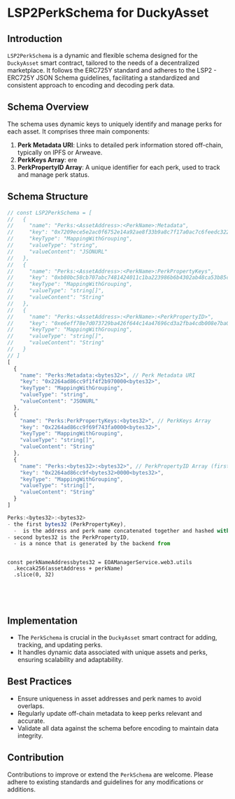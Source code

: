 # LSP2PerkSchema for DuckyAsset

## Introduction

`LSP2PerkSchema` is a dynamic and flexible schema designed for the `DuckyAsset` smart contract, tailored to the needs of a decentralized marketplace. It follows the ERC725Y standard and adheres to the LSP2 - ERC725Y JSON Schema guidelines, facilitating a standardized and consistent approach to encoding and decoding perk data.

## Schema Overview

The schema uses dynamic keys to uniquely identify and manage perks for each asset. It comprises three main components:

1. **Perk Metadata URI**: Links to detailed perk information stored off-chain, typically on IPFS or Arweave.
2. **PerkKeys Array**: ere
2. **PerkPropertyID Array**: A unique identifier for each perk, used to track and manage perk status.

## Schema Structure

```typescript
// const LSP2PerkSchema = [
//   {
//     "name": "Perks:<AssetAddress>:<PerkName>:Metadata",
//     "key": "0x7209ece5e2ac0f6752e14a92ae8f33b9a8c7f17a0ac7c6feedc322e8b9d5fe19",
//     "keyType": "MappingWithGrouping",
//     "valueType": "string",
//     "valueContent": "JSONURL"
//   },
//   {
//     "name": "Perks:<AssetAddress>:<PerkName>:PerkPropertyKeys",
//     "key": "0xb80bc58cb707abc7481424011c1ba223986b6b4302ab48ca53b85c77fb26ff12",
//     "keyType": "MappingWithGrouping",
//     "valueType": "string[]",
//     "valueContent": "String"
//   },
//   {
//     "name": "Perks:<AssetAddress>:<PerkName>:<PerkPropertyID>",
//     "key": "0xe6eff78e7d073729ba426f644c14a47696cd3a2fba4cdb008e7ba007b87c1b8c",
//     "keyType": "MappingWithGrouping",
//     "valueType": "string[]",
//     "valueContent": "String"
//   }
// ]
[
  {
    "name": "Perks:Metadata:<bytes32>", // Perk Metadata URI
    "key": "0x2264ad86cc9f1f4f2b970000<bytes32>",
    "keyType": "MappingWithGrouping",
    "valueType": "string",
    "valueContent": "JSONURL"
  },
  {
    "name": "Perks:PerkPropertyKeys:<bytes32>", // PerkKeys Array
    "key": "0x2264ad86cc9f69f743fa0000<bytes32>",
    "keyType": "MappingWithGrouping",
    "valueType": "string[]",
    "valueContent": "String"
  },
  {
    "name": "Perks:<bytes32>:<bytes32>", // PerkPropertyID Array (first bytes32 is the PerkKey, is the address and perk name concatenated together and hashed with 
    "key": "0x2264ad86cc9f<bytes32>0000<bytes32>",
    "keyType": "MappingWithGrouping",
    "valueType": "string[]",
    "valueContent": "String"
  }
]

Perks:<bytes32>:<bytes32> 
- the first bytes32 (PerkPropertyKey), 
  -  is the address and perk name concatenated together and hashed with keccak256, then sliced to 32 bytes keeping the 0x intact.
- second bytes32 is the PerkPropertyID,
  - is a nonce that is generated by the backend from


```

```
```

    const perkNameAddressbytes32 = EOAManagerService.web3.utils
      .keccak256(assetAddress + perkName)
      .slice(0, 32)

```




```

## Implementation

- The `PerkSchema` is crucial in the `DuckyAsset` smart contract for adding, tracking, and updating perks.
- It handles dynamic data associated with unique assets and perks, ensuring scalability and adaptability.

## Best Practices

- Ensure uniqueness in asset addresses and perk names to avoid overlaps.
- Regularly update off-chain metadata to keep perks relevant and accurate.
- Validate all data against the schema before encoding to maintain data integrity.

## Contribution

Contributions to improve or extend the `PerkSchema` are welcome. Please adhere to existing standards and guidelines for any modifications or additions.

